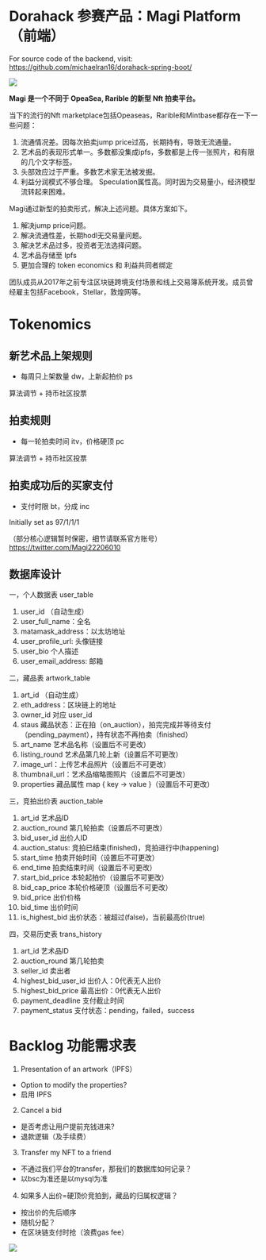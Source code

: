 # Dorahack 参赛产品：Magi Platform（前端）

For source code of the backend, visit: https://github.com/michaelran16/dorahack-spring-boot/

![](http://github.com/michaelran16/dorahack-vuejs/raw/main/src/assets/long-logo.png)

__Magi 是一个不同于 OpeaSea, Rarible 的新型 Nft 拍卖平台。__

当下的流行的Nft marketplace包括Opeaseas，Rarible和Mintbase都存在一下一些问题：

1. 流通情况差。因每次拍卖jump price过高，长期持有，导致无流通量。
2. 艺术品的表现形式单一。多数都没集成ipfs，多数都是上传一张照片，和有限的几个文字标签。
3. 头部效应过于严重。多数艺术家无法被发掘。
4. 利益分润模式不够合理。 Speculation属性高。同时因为交易量小，经济模型流转起来困难。

Magi通过新型的拍卖形式，解决上述问题。具体方案如下。

1. 解决jump price问题。
2. 解决流通性差，长期hodl无交易量问题。
3. 解决艺术品过多，投资者无法选择问题。
4. 艺术品存储至 Ipfs
5. 更加合理的 token economics 和 利益共同者绑定

团队成员从2017年之前专注区块链跨境支付场景和线上交易簿系统开发。成员曾经雇主包括Facebook，Stellar，敦煌网等。

# Tokenomics

## 新艺术品上架规则

- 每周只上架数量 dw，上新起拍价 ps

算法调节 + 持币社区投票

## 拍卖规则

- 每一轮拍卖时间 itv，价格硬顶 pc

算法调节 + 持币社区投票

## 拍卖成功后的买家支付

- 支付时限 bt，分成 inc

Initially set as 97/1/1/1

（部分核心逻辑暂时保密，细节请联系官方账号）https://twitter.com/Magi22206010

## 数据库设计

一，个人数据表 user_table

  1. user_id （自动生成）
  2. user_full_name：全名
  3. matamask_address：以太坊地址
  4. user_profile_url: 头像链接
  5. user_bio 个人描述
  6. user_email_address: 邮箱

二，藏品表 artwork_table

  1. art_id （自动生成）
  2. eth_address：区块链上的地址
  3. owner_id 对应 user_id
  4. staus 藏品状态：正在拍（on_auction），拍完完成并等待支付（pending_payment），持有状态不再拍卖（finished）
  5. art_name 艺术品名称（设置后不可更改）
  6. listing_round 艺术品第几轮上新（设置后不可更改）
  7. image_url：上传艺术品照片（设置后不可更改）
  8. thumbnail_url：艺术品缩略图照片（设置后不可更改）
  9. properties 藏品属性 map { key -> value }（设置后不可更改）

三，竞拍出价表 auction_table

  1. art_id 艺术品ID
  2. auction_round 第几轮拍卖（设置后不可更改）
  3. bid_user_id  出价人ID
  4. auction_status: 竞拍已结束(finished)，竞拍进行中(happening)
  5. start_time 拍卖开始时间（设置后不可更改）
  6. end_time 拍卖结束时间（设置后不可更改）
  7. start_bid_price 本轮起拍价（设置后不可更改）
  8. bid_cap_price 本轮价格硬顶（设置后不可更改）
  9. bid_price 出价价格
  10. bid_time 出价时间
  11. is_highest_bid 出价状态：被超过(false)，当前最高价(true)

四，交易历史表 trans_history

  1. art_id 艺术品ID
  2. auction_round 第几轮拍卖
  3. seller_id 卖出者
  4. highest_bid_user_id  出价人：0代表无人出价
  5. highest_bid_price 最高出价：0代表无人出价
  6. payment_deadline 支付截止时间
  7. payment_status 支付状态：pending，failed，success

# Backlog 功能需求表

1. Presentation of an artwork（IPFS）
  - Option to modify the properties?
  - 启用 IPFS

2. Cancel a bid
  - 是否考虑让用户提前充钱进来?
  - 退款逻辑（及手续费）

3. Transfer my NFT to a friend
  - 不通过我们平台的transfer，那我们的数据库如何记录？
  - 以bsc为准还是以mysql为准

4. 如果多人出价=硬顶价竞拍到，藏品的归属权逻辑？
  - 按出价的先后顺序
  - 随机分配？
  - 在区块链支付时抢（浪费gas fee）

![](http://github.com/michaelran16/dorahack-vuejs/raw/main/src/assets/logo.png)
